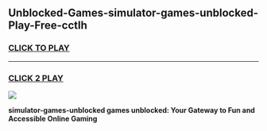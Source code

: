 
## Unblocked-Games-simulator-games-unblocked-Play-Free-cctlh
<h3>
<a href="https://premium76.site?title=simulator-games-unblocked&ref=24M">CLICK TO PLAY</a></h3>
<hr>

<h3>
<a href="https://premium76.site?title=simulator-games-unblocked&ref=24M">CLICK 2 PLAY</a>
  
</h3>

<a href="https://premium76.site?title=simulator-games-unblocked&ref=24M"><img src="https://clearcache.store/games.png"></a>


**simulator-games-unblocked games unblocked: Your Gateway to Fun and Accessible Online Gaming**
